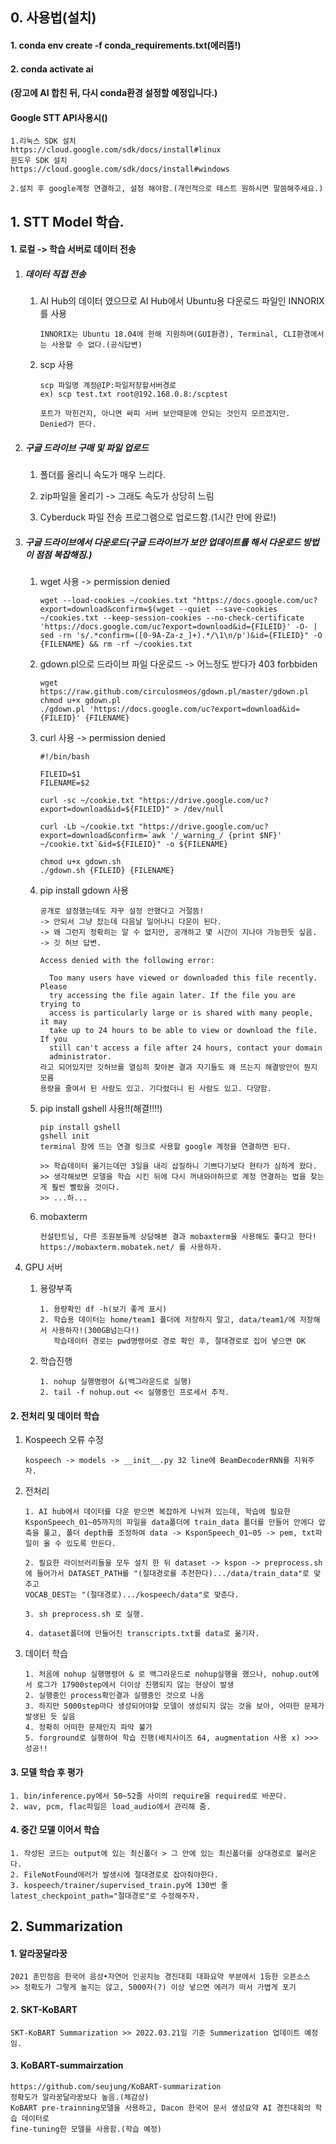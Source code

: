## 0. 사용법(설치)

#### 1. conda env create -f conda_requirements.txt(에러뜸!)

#### 2. conda activate ai

#### (장고에 AI 합친 뒤, 다시 conda환경 설정할 예정입니다.)



#### Google STT API사용시()

```
1.리눅스 SDK 설치
https://cloud.google.com/sdk/docs/install#linux
윈도우 SDK 설치
https://cloud.google.com/sdk/docs/install#windows

2.설치 후 google계정 연결하고, 설정 해야함.(개인적으로 테스트 원하시면 말씀해주세요.)
```





## 1. STT Model 학습.

#### 1. 로컬 -> 학습 서버로 데이터 전송

1. ##### 데이터 직접 전송

   1. AI Hub의 데이터 였으므로 AI Hub에서 Ubuntu용 다운로드 파일인 INNORIX를 사용

      ```
      INNORIX는 Ubuntu 18.04에 한해 지원하며(GUI환경), Terminal, CLI환경에서는 사용할 수 없다.(공식답변)
      ```

   2. scp 사용

      ```
      scp 파일명 계정@IP:파일저장할서버경로
      ex) scp test.txt root@192.168.0.8:/scptest
      
      포트가 막힌건지, 아니면 싸피 서버 보안때문에 안되는 것인지 모르겠지만.
      Denied가 뜬다.
      ```

      

2. ##### 구글 드라이브 구매 및 파일 업로드

   1) 폴더를 올리니 속도가 매우 느리다.

   2) zip파일을 올리기 -> 그래도 속도가 상당히 느림

   3) Cyberduck 파일 전송 프로그램으로 업로드함.(1시간 만에 완료!)

      

3. ##### 구글 드라이브에서 다운로드(구글 드라이브가 보안 업데이트를 해서 다운로드 방법이 점점 복잡해짐.)

   1) wget 사용 -> permission denied

      ```
      wget --load-cookies ~/cookies.txt "https://docs.google.com/uc?export=download&confirm=$(wget --quiet --save-cookies ~/cookies.txt --keep-session-cookies --no-check-certificate 'https://docs.google.com/uc?export=download&id={FILEID}' -O- | sed -rn 's/.*confirm=([0-9A-Za-z_]+).*/\1\n/p')&id={FILEID}" -O {FILENAME} && rm -rf ~/cookies.txt
      ```

   2) gdown.pl으로 드라이브 파일 다운로드 -> 어느정도 받다가 403 forbbiden

      ```
      wget https://raw.github.com/circulosmeos/gdown.pl/master/gdown.pl
      chmod u+x gdown.pl
      ./gdown.pl 'https://docs.google.com/uc?export=download&id={FILEID}' {FILENAME}
      ```

   3) curl 사용 -> permission denied

      ```
      #!/bin/bash
      
      FILEID=$1
      FILENAME=$2
      
      curl -sc ~/cookie.txt "https://drive.google.com/uc?export=download&id=${FILEID}" > /dev/null
      
      curl -Lb ~/cookie.txt "https://drive.google.com/uc?export=download&confirm=`awk '/_warning_/ {print $NF}' ~/cookie.txt`&id=${FILEID}" -o ${FILENAME}
      
      chmod u+x gdown.sh
      ./gdown.sh {FILEID} {FILENAME}	
      ```

   4. pip install gdown 사용

      ```
      공개로 설정했는데도 자꾸 설정 안했다고 거절뜸!
      -> 안되서 그냥 잤는데 다음날 일어나니 다운이 된다.
      -> 왜 그런지 정확히는 알 수 없지만, 공개하고 몇 시간이 지나야 가능한듯 싶음.
      -> 깃 허브 답변.
      
      Access denied with the following error:
      
       	Too many users have viewed or downloaded this file recently. Please
      	try accessing the file again later. If the file you are trying to
      	access is particularly large or is shared with many people, it may
      	take up to 24 hours to be able to view or download the file. If you
      	still can't access a file after 24 hours, contact your domain
      	administrator. 
      라고 되어있지만 깃허브를 열심히 찾아본 결과 자기들도 왜 뜨는지 해결방안이 뭔지 모름
      용량을 줄여서 된 사람도 있고. 기다렸더니 된 사람도 있고. 다양함.
      ```

   5. pip install gshell 사용!!(해결!!!!)

      ```
      pip install gshell
      gshell init
      terminal 창에 뜨는 연결 링크로 사용할 google 계정을 연결하면 된다.
      
      >> 학습데이터 옮기는데만 3일을 내리 삽질하니 기쁘다기보다 현타가 심하게 왔다.
      >> 생각해보면 모델을 학습 시킨 뒤에 다시 꺼내와야하므로 계정 연결하는 법을 찾는게 훨씬 빨랐을 것이다.
      >> ...하...
      ```

   6. mobaxterm

      ```
      컨설턴트님, 다른 조원분들께 상담해본 결과 mobaxterm을 사용해도 좋다고 한다!
      https://mobaxterm.mobatek.net/ 를 사용하자.
      ```

4. GPU 서버

   1. 용량부족

      ```
      1. 용량확인 df -h(보기 좋게 표시)
      2. 학습용 데이터는 home/team1 폴더에 저장하지 말고, data/team1/에 저장해서 사용하자!(300GB넘는다!)
         학습데이터 경로는 pwd명령어로 경로 확인 후, 절대경로로 집어 넣으면 OK
      ```

   2. 학습진행

      ```
      1. nohup 실행명령어 &(백그라운드로 실행)
      2. tail -f nohup.out << 실행중인 프로세서 추적.
      ```

      


#### 2. 전처리 및 데이터 학습

 1. Kospeech 오류 수정

    ```
    kospeech -> models -> __init__.py 32 line에 BeamDecoderRNN를 지워주자.
    ```

 2. 전처리

    ```
    1. AI hub에서 데이터를 다운 받으면 복잡하게 나눠져 있는데, 학습에 필요한 KsponSpeech_01~05까지의 파일을 data폴더에 train_data 폴더를 만들어 안에다 압축을 풀고, 폴더 depth를 조정하여 data -> KsponSpeech_01~05 -> pem, txt파일이 올 수 있도록 만든다.
    
    2. 필요한 라이브러리들을 모두 설치 한 뒤 dataset -> kspon -> preprocess.sh에 들어가서 DATASET_PATH를 "(절대경로를 추천한다).../data/train_data"로 맞추고
    VOCAB_DEST는 "(절대경로).../kospeech/data"로 맞춘다.
    
    3. sh preprocess.sh 로 실행.
    
    4. dataset폴더에 만들어진 transcripts.txt를 data로 옮기자.
    ```
    
 3. 데이터 학습

    ```
    1. 처음에 nohup 실행명령어 & 로 백그라운드로 nohup실행을 했으나, nohup.out에서 로그가 17900step에서 더이상 진행되지 않는 현상이 발생
    2. 실행중인 process확인결과 실행중인 것으로 나옴
    3. 하지만 5000step마다 생성되어야할 모델이 생성되지 않는 것을 보아, 어떠한 문제가 발생된 듯 싶음
    4. 정확히 어떠한 문제인지 파악 불가
    5. forground로 실행하여 학습 진행(배치사이즈 64, augmentation 사용 x) >>> 성공!!
    ```




#### 3. 모델 학습 후 평가

```
1. bin/inference.py에서 50~52줄 사이의 require을 required로 바꾼다.
2. wav, pcm, flac파일은 load_audio에서 관리해 줌.
```



#### 4. 중간 모델 이어서 학습

```
1. 작성된 코드는 output에 있는 최신폴더 > 그 안에 있는 최신폴더를 상대경로로 불러온다.
2. FileNotFound에러가 발생시에 절대경로로 잡아줘야한다.
3. kospeech/trainer/supervised_train.py에 130번 줄 latest_checkpoint_path="절대경로"로 수정해주자.
```



## 2. Summarization

#### 1. 알라꿍달라꿍

```
2021 훈민정음 한국어 음성•자연어 인공지능 경진대회 대화요약 부분에서 1등한 오픈소스
>> 정확도가 그렇게 높지는 않고, 5000자(?) 이상 넣으면 에러가 떠서 가볍게 포기
```



#### 2. SKT-KoBART

```
SKT-KoBART Summarization >> 2022.03.21일 기준 Summerization 업데이트 예정임.
```



#### 3. KoBART-summairzation

```
https://github.com/seujung/KoBART-summarization
정확도가 알라꿍달라꿍보다 높음.(체감상)
KoBART pre-trainning모델을 사용하고, Dacon 한국어 문서 생성요약 AI 경진대회의 학습 데이터로
fine-tuning한 모델을 사용함.(학습 예정)
```

